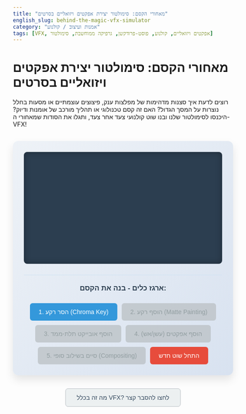 ```yaml
---
title: "מאחורי הקסם: סימולטור יצירת אפקטים ויזואליים בסרטים"
english_slug: behind-the-magic-vfx-simulator
category: "אמנות ועיצוב / קולנוע"
tags: [VFX, אפקטים ויזואליים, קולנוע, פוסט-פרודקשן, גרפיקה ממוחשבת, סימולטור]
---
```

# מאחורי הקסם: סימולטור יצירת אפקטים ויזואליים בסרטים

רוצים לדעת איך סצנות מדהימות של מפלצות ענק, פיצוצים עוצמתיים או מסעות בחלל נוצרות על המסך הגדול? האם זה קסם טכנולוגי או תהליך מורכב של אומנות ודיוק? היכנסו לסימולטור שלנו ובנו שוט קולנועי צעד אחר צעד, ותגלו את הסודות שמאחורי ה-VFX!

<div id="vfx-simulator">
    <div class="scene-area">
        <div class="vfx-layer" id="layer-raw" data-step="0">
            <img src="https://via.placeholder.com/600x338/00FF00/000000?text=RAW+FOOTAGE%3A+ACTOR+ON+GREEN+SCREEN" alt="Raw footage on green screen">
            <div class="step-label">שלב 0: צילום גלם (מסך ירוק)</div>
        </div>
        <div class="vfx-layer" id="layer-keyed" data-step="1">
             <img src="https://via.placeholder.com/600x338/FFFFFF/000000?text=ACTOR+CUTOUT%3A+TRANSPARENT+BG" alt="Actor cutout after chroma key">
             <div class="step-label">שלב 1: הסרת רקע (Chroma Key)</div>
        </div>
        <div class="vfx-layer" id="layer-background" data-step="2">
             <img src="https://via.placeholder.com/600x338/87CEEB/000000?text=STEP+2%3A+BACKGROUND+%28Matte+Painting%29" alt="Matte painting background">
             <img src="https://via.placeholder.com/600x338/FFFFFF/000000?text=ACTOR+CUTOUT%3A+TRANSPARENT+BG" alt="Actor cutout after chroma key" class="actor-overlay">
             <div class="step-label">שלב 2: הוספת רקע (Matte Painting)</div>
        </div>
         <div class="vfx-layer" id="layer-3d" data-step="3">
             <img src="https://via.placeholder.com/600x338/87CEEB/000000?text=STEP+2%3A+BACKGROUND+%28Matte+Painting%29" alt="Matte painting background">
             <img src="https://via.placeholder.com/600x338/FFFFFF/000000?text=ACTOR+CUTOUT%3A+TRANSPARENT+BG" alt="Actor cutout after chroma key" class="actor-overlay">
             <img src="https://via.placeholder.com/600x338/FF0000/FFFFFF?text=STEP+3%3A+3D+OBJECT" alt="3D object placeholder" class="object-overlay">
             <div class="step-label">שלב 3: הוספת אובייקט תלת-ממד</div>
        </div>
        <div class="vfx-layer" id="layer-particles" data-step="4">
            <img src="https://via.placeholder.com/600x338/87CEEB/000000?text=STEP+2%3A+BACKGROUND+%28Matte+Painting%29" alt="Matte painting background">
             <img src="https://via.placeholder.com/600x338/FFFFFF/000000?text=ACTOR+CUTOUT%3A+TRANSPARENT+BG" alt="Actor cutout after chroma key" class="actor-overlay">
             <img src="https://via.placeholder.com/600x338/FF0000/FFFFFF?text=STEP+3%3A+3D+OBJECT" alt="3D object placeholder" class="object-overlay">
             <img src="https://via.placeholder.com/600x338/FFA500/FFFFFF?text=STEP+4%3A+PARTICLE+EFFECTS" alt="Particle effects placeholder" class="particles-overlay">
            <div class="step-label">שלב 4: הוספת אפקטים (עשן/אש/חלקיקים)</div>
        </div>
        <div class="vfx-layer" id="layer-final" data-step="5">
            <img src="https://via.placeholder.com/600x338/87CEEB/000000?text=STEP+2%3A+BACKGROUND+%28Matte+Painting%29" alt="Matte painting background">
             <img src="https://via.placeholder.com/600x338/FFFFFF/000000?text=ACTOR+CUTOUT%3A+TRANSPARENT+BG" alt="Actor cutout after chroma key" class="actor-overlay">
             <img src="https://via.placeholder.com/600x338/FF0000/FFFFFF?text=STEP+3%3A+3D+OBJECT" alt="3D object placeholder" class="object-overlay">
             <img src="https://via.placeholder.com/600x338/FFA500/FFFFFF?text=STEP+4%3A+PARTICLE+EFFECTS" alt="Particle effects placeholder" class="particles-overlay">
             <div class="final-composite-effect"></div> <!-- Represents final color grade/integration -->
            <div class="step-label">שלב 5: שילוב סופי (Compositing)</div>
             <div class="final-message">הקסם הושלם!<br>זהו השוט הסופי!</div>
        </div>
    </div>
    <div class="toolbox">
        <h3>ארגז כלים - בנה את הקסם:</h3>
        <button data-step="1" data-tech="Chroma Key">1. הסר רקע (Chroma Key)</button>
        <button data-step="2" data-tech="Matte Painting" disabled>2. הוסף רקע (Matte Painting)</button>
        <button data-step="3" data-tech="3D Model" disabled>3. הוסף אובייקט תלת-ממד</button>
        <button data-step="4" data-tech="Particles" disabled>4. הוסף אפקטים (עשן/אש)</button>
        <button data-step="5" data-tech="Compositing" disabled>5. סיים בשילוב סופי (Compositing)</button>
        <button data-step="0" data-tech="Reset">התחל שוט חדש</button>
    </div>
</div>

<button id="toggle-explanation">מה זה בכלל VFX? לחצו להסבר קצר</button>

<div id="explanation" style="display: none;">
    <h2>הסבר: מסע אל מאחורי הקלעים של אפקטים ויזואליים (VFX)</h2>

    <h3>אפקטים ויזואליים (VFX) - הקסם שמאחורי המסך הגדול</h3>
    <p>אפקטים ויזואליים (Visual Effects - VFX) הם טכניקות מתוחכמות המאפשרות ליוצרי סרטים וטלוויזיה ליצור מציאות ויזואלית שלא קיימת במציאות המצולמת. מטרתם ליצור יצורים דמיוניים, סביבות עוצרות נשימה, פיצוצים ענקיים, או פשוט לשפר את מה שכבר צולם. בקיצור, ה-VFX מאפשרים להגשים כל חזון ויזואלי, גם הפרוע ביותר.</p>

    <h3>תהליך יצירת VFX: הפייפליין (Pipeline)</h3>
    <p>יצירת VFX היא תהליך מורכב ומדויק, המכונה "פייפליין" (Pipeline). זה מתחיל עוד לפני הצילומים בתכנון קפדני (Pre-production), ממשיך בצילום עצמו תוך שימוש בטכניקות מיוחדות (Production), ומגיע לשיאו בשלב הפוסט-פרודקשן (Post-production), שם כל הקסם הדיגיטלי קורה. השלבים כוללים יצירת אלמנטים דיגיטליים ושילובם החלק עם החומרים המצולמים.</p>

    <h3>טכניקות VFX מרכזיות (כמו אלה שראיתם בסימולטור):</h3>
    <ul>
        <li><strong>Chroma Keying (מסך ירוק/כחול):</strong> הטכניקה שמאפשרת "לשלוף" אובייקט או דמות מהרקע הצבעוני שעליו צולמו ולהפוך את הרקע לשקוף. זה הבסיס להחלפת רקעים ויצירת סצנות דמיוניות לחלוטין.</li>
        <li><strong>Matte Painting (ציור רקעים דיגיטליים):</strong> יצירת רקעים מורכבים ופוטו-ריאליסטיים (או פנטסטיים) באמצעות ציור דיגיטלי. במקום לבנות תפאורה ענקית ויקרה, אמני ה-Matte Painting "מציירים" אותה במחשב.</li>
        <li><strong>3D Modeling & Animation (מודלים ואנימציה תלת-ממדיים):</strong> בניית אובייקטים, דמויות או אפילו סביבות שלמות במרחב וירטואלי תלת-ממדי, והכנסתם לחיים באמצעות אנימציה. כך נוצרות מפלצות, חלליות, רובוטים וכל דבר אחר שלא קיים פיזית.</li>
        <li><strong>Particle Effects (אפקטים מבוססי חלקיקים):</strong> סימולציה ויצירה של תופעות טבע כמו אש, עשן, גשם, שלג, אבק או ניצוצות. אפקטים אלו מוסיפים דינמיות וריאליזם (או דרמה) לסצנות.</li>
        <li><strong>Compositing (שילוב סופי):</strong> השלב שבו כל החלקים מתחברים לפאזל אחד: הצילום המקורי (ללא הרקע הירוק), הרקע הדיגיטלי, אובייקטי התלת-ממד והאפקטים השונים. אמני הקומפוזיטינג מתאימים את הצבעים, התאורה והפרספקטיבה כדי שהכל ייראה כאילו צולם יחד באותו מקום ובאותו זמן. זהו השלב שבו הקסם הוויזואלי הופך לאמיתי על המסך.</li>
    </ul>

     <h3>הסוד הוא באינטגרציה!</h3>
    <p>כדי שהאפקטים ייראו אמינים, חשוב שהם ישתלבו באופן מושלם עם הצילום המקורי. זה דורש התאמה מדויקת של תאורה, צבע, צללים ופרספקטיבה. כשאפקט VFX עשוי טוב, לא שמים לב שהוא שם!</p>

    <h3>צוות של אשפים</h3>
    <p>מאחורי כל שוט VFX עומד צוות עצום של מומחים: מפקחי VFX, אמני קומפוזיטינג, אמני מודלינג, אנימטורים, אמני אפקטים, ועוד רבים אחרים, שכל אחד מהם אמן בתחומו.</p>

    <h3>הכלים של הקסם</h3>
    <p>התעשייה משתמשת בתוכנות מתקדמות כמו Nuke ו-After Effects (לקומפוזיטינג), Maya, Houdini ו-Blender (לתלת-ממד ואנימציה), Photoshop ו-Mari (לציור וטקסטורות), ועוד.</p>
</div>

<script>
    document.addEventListener('DOMContentLoaded', () => {
        const layers = document.querySelectorAll('#vfx-simulator .vfx-layer');
        const buttons = document.querySelectorAll('#vfx-simulator .toolbox button');
        const explanationDiv = document.getElementById('explanation');
        const toggleButton = document.getElementById('toggle-explanation');
        const sceneArea = document.querySelector('.scene-area'); // Get scene area for click interaction

        let currentStep = 0; // 0: Raw, 1: Keyed, 2: Background, 3: 3D, 4: Particles, 5: Final

        // Preload images to prevent flickers (basic approach)
        const imagesToPreload = [
            "https://via.placeholder.com/600x338/00FF00/000000?text=RAW+FOOTAGE%3A+ACTOR+ON+GREEN+SCREEN",
            "https://via.placeholder.com/600x338/FFFFFF/000000?text=ACTOR+CUTOUT%3A+TRANSPARENT+BG",
            "https://via.placeholder.com/600x338/87CEEB/000000?text=STEP+2%3A+BACKGROUND+%28Matte+Painting%29",
            "https://via.placeholder.com/600x338/FF0000/FFFFFF?text=STEP+3%3A+3D+OBJECT",
            "https://via.placeholder.com/600x338/FFA500/FFFFFF?text=STEP+4%3A+PARTICLE+EFFECTS"
            // Add all image URLs used
        ];
        imagesToPreload.forEach(src => {
            const img = new Image();
            img.src = src;
        });


        function updateSimulatorDisplay() {
            layers.forEach(layer => {
                const step = parseInt(layer.dataset.step);

                // Manage visibility and active state with transitions
                if (step === currentStep) {
                     layer.style.display = 'flex'; // Use flex for centering content
                     requestAnimationFrame(() => { // Use rAF for transition to work
                         layer.classList.add('active');
                     });
                } else {
                     layer.classList.remove('active');
                     // Use a timeout matching CSS transition duration before hiding
                     setTimeout(() => {
                         if (parseInt(layer.dataset.step) !== currentStep) { // Ensure state hasn't changed
                             layer.style.display = 'none';
                         }
                     }, 300); // Match CSS transition duration
                }
            });

             buttons.forEach(button => {
                 const step = parseInt(button.dataset.step);
                 button.classList.remove('next-step-highlight', 'clicked'); // Remove previous states

                 if (step === 0) { // Reset button is always active
                     button.disabled = false;
                 } else if (step === currentStep + 1) {
                     button.disabled = false; // Enable next step
                     button.classList.add('next-step-highlight'); // Highlight the next step button
                 } else {
                     button.disabled = true; // Disable steps out of sequence
                 }
             });

             // Special handling for the final message on the last step
             const finalMessage = document.querySelector('#layer-final .final-message');
             if (finalMessage) {
                  if (currentStep === 5) {
                      finalMessage.style.display = 'block';
                      finalMessage.classList.add('animate__animated', 'animate__bounceIn'); // Example using animate.css if available, or custom animation
                  } else {
                      finalMessage.style.display = 'none';
                      finalMessage.classList.remove('animate__animated', 'animate__bounceIn');
                  }
             }
        }

        buttons.forEach(button => {
            button.addEventListener('click', () => {
                const step = parseInt(button.dataset.step);
                if (step === 0) { // Reset
                    currentStep = 0;
                } else if (step === currentStep + 1) { // Proceed to next step
                    currentStep = step;
                    // Add a quick visual feedback on the clicked button
                    button.classList.add('clicked');
                    setTimeout(() => button.classList.remove('clicked'), 500); // Remove class after half a second
                } else {
                     // Ignore clicks on disabled buttons or steps out of sequence
                     return;
                }

                updateSimulatorDisplay();
            });
        });

        // Optional: Add click interaction to scene area to advance (like a game)
        // Disabled for now to keep flow strictly to buttons as per original structure
        /*
        sceneArea.addEventListener('click', () => {
            if (currentStep < 5) {
                currentStep++;
                updateSimulatorDisplay();
            } else if (currentStep === 5) {
                // Maybe reset on click after final step?
                currentStep = 0;
                updateSimulatorDisplay();
            }
        });
        */


        toggleButton.addEventListener('click', () => {
            const isHidden = explanationDiv.style.display === 'none';
            explanationDiv.style.display = isHidden ? 'block' : 'none';

            // Smooth transition for the explanation div
            explanationDiv.style.opacity = isHidden ? '0' : '1';
             if (isHidden) {
                 explanationDiv.style.display = 'block';
                 requestAnimationFrame(() => {
                     explanationDiv.style.opacity = '1';
                     explanationDiv.style.maxHeight = explanationDiv.scrollHeight + 'px'; // Animate height
                 });
             } else {
                 explanationDiv.style.opacity = '0';
                  explanationDiv.style.maxHeight = '0';
                 setTimeout(() => {
                      explanationDiv.style.display = 'none';
                 }, 300); // Match CSS transition
             }


            toggleButton.textContent = isHidden ? 'הסתר הסבר על VFX' : 'מה זה בכלל VFX? לחצו להסבר קצר';
             toggleButton.classList.toggle('is-expanded', isHidden);
        });


        // Initial display setup
        updateSimulatorDisplay();
         // Ensure explanation div is initially hidden but with animation properties set
        explanationDiv.style.display = 'none';
        explanationDiv.style.opacity = '0';
        explanationDiv.style.maxHeight = '0';
    });
</script>

<style>
    @import url('https://fonts.googleapis.com/css2?family=Heebo:wght@400;700&display=swap');

    #vfx-simulator {
        display: flex;
        flex-direction: column;
        gap: 25px;
        font-family: 'Heebo', sans-serif;
        max-width: 800px;
        margin: 30px auto;
        border: none; /* Remove border for cleaner look */
        padding: 25px;
        border-radius: 12px;
        background: linear-gradient(to bottom right, #eef2f7, #d8e2f0); /* Soft gradient */
        box-shadow: 0 10px 20px rgba(0, 0, 0, 0.1);
    }

    #vfx-simulator h3 {
        color: #2c3e50; /* Darker title */
        margin-top: 0;
        margin-bottom: 15px;
        font-weight: 700;
    }

    .scene-area {
        position: relative;
        width: 100%;
        padding-top: 56.25%; /* 16:9 Aspect Ratio */
        background-color: #2c3e50; /* Darker background for the viewer */
        border: none;
        border-radius: 8px;
        overflow: hidden;
        box-shadow: inset 0 0 15px rgba(0, 0, 0, 0.3); /* Inner shadow for depth */
    }

    .vfx-layer {
        position: absolute;
        top: 0;
        left: 0;
        width: 100%;
        height: 100%;
        display: none; /* Hidden by default */
        justify-content: center;
        align-items: center;
        font-size: 1.2em;
        font-weight: bold;
        color: #fff; /* White text over dark background */
        background-size: cover;
        background-position: center;
        text-align: center;
        opacity: 0; /* Start hidden for fade-in */
        transition: opacity 0.3s ease-in-out; /* Fade transition */
    }

     .vfx-layer.active {
        display: flex; /* Show the active layer */
        opacity: 1; /* Fade in */
    }

     .vfx-layer img {
        position: absolute;
        top: 0;
        left: 0;
        width: 100%;
        height: 100%;
        object-fit: cover;
        /* Add subtle animation/style to images? */
     }

     .vfx-layer .actor-overlay,
     .vfx-layer .object-overlay,
     .vfx-layer .particles-overlay {
         position: absolute;
         top: 0;
         left: 0;
         width: 100%;
         height: 100%;
         object-fit: cover;
         /* Maybe add a slight bounce or scale effect when they appear */
     }

     /* Specific styles/animations for layers */
    #layer-raw .step-label { background-color: rgba(44, 62, 80, 0.8); } /* Dark blue */
    #layer-keyed .step-label { background-color: rgba(46, 204, 113, 0.8); } /* Green */
    #layer-background .step-label { background-color: rgba(52, 152, 219, 0.8); } /* Blue */
    #layer-3d .step-label { background-color: rgba(155, 89, 182, 0.8); } /* Purple */
    #layer-particles .step-label { background-color: rgba(230, 126, 34, 0.8); } /* Orange */
    #layer-final .step-label { background-color: rgba(39, 174, 96, 0.8); } /* Teal */


     #layer-final .final-composite-effect {
         position: absolute;
         top: 0;
         left: 0;
         width: 100%;
         height: 100%;
         /* Subtle color correction/grade visual cue */
         background-image: radial-gradient(circle, rgba(255,255,255,0.05) 0%, rgba(0,0,0,0.1) 100%);
         pointer-events: none; /* Allow clicks to pass through */
         z-index: 15; /* Above images but below final message */
     }


    .step-label {
        position: absolute;
        bottom: 10px; /* More space from bottom */
        left: 10px; /* More space from left */
        background-color: rgba(0, 0, 0, 0.7);
        color: white;
        padding: 5px 10px; /* More padding */
        border-radius: 6px; /* More rounded */
        font-size: 1em; /* Slightly larger font */
        z-index: 20; /* Above images and effects */
        font-weight: 400; /* Regular weight for label */
    }

     .final-message {
         position: absolute;
         top: 50%;
         left: 50%;
         transform: translate(-50%, -50%);
         background-color: rgba(39, 174, 96, 0.9); /* Teal background */
         color: white;
         padding: 15px 30px; /* More padding */
         border-radius: 10px; /* More rounded */
         font-size: 1.8em; /* Larger font */
         font-weight: 700; /* Bold */
         z-index: 30; /* On top of everything */
         display: none; /* Hidden initially, shown by JS */
         text-shadow: 1px 1px 3px rgba(0,0,0,0.3);
         animation-duration: 1s; /* For potential animation library */
     }

    /* Example animation for final message (if animate.css is not used) */
    @keyframes bounceIn {
      0% { opacity: 0; transform: translate(-50%, -50%) scale(0.3); }
      50% { opacity: 1; transform: translate(-50%, -50%) scale(1.1); }
      70% { transform: translate(-50%, -50%) scale(0.9); }
      100% { transform: translate(-50%, -50%) scale(1); }
    }
    #layer-final .final-message.animate__bounceIn {
        animation-name: bounceIn;
    }


    .toolbox {
        border-top: 1px solid #cfe2f3; /* Lighter border */
        padding-top: 20px;
        text-align: center;
        display: flex;
        flex-wrap: wrap; /* Allow buttons to wrap */
        justify-content: center; /* Center buttons */
        gap: 10px; /* Space between buttons */
    }

    .toolbox h3 {
         width: 100%; /* Make title take full width */
         margin-bottom: 20px;
    }

    .toolbox button {
        margin: 0; /* Remove default margin */
        padding: 12px 20px; /* More padding */
        font-size: 1em;
        cursor: pointer;
        border: none; /* Remove border */
        border-radius: 6px; /* More rounded */
        background-color: #3498db; /* Blue color */
        color: white;
        transition: background-color 0.3s ease, transform 0.1s ease, opacity 0.3s ease, box-shadow 0.3s ease;
        font-family: 'Heebo', sans-serif;
        font-weight: 400;
    }

    .toolbox button:hover:not(:disabled) {
        background-color: #2980b9; /* Darker blue on hover */
        transform: translateY(-2px); /* Slight lift effect */
        box-shadow: 0 4px 8px rgba(0, 0, 0, 0.2);
    }

    .toolbox button:active:not(:disabled) {
         transform: translateY(0); /* Press effect */
         box-shadow: none;
    }

     .toolbox button.clicked:not(:disabled) {
         background-color: #1abc9c; /* Quick feedback color (teal) */
         transform: scale(0.98);
     }


    .toolbox button:disabled {
        background-color: #bdc3c7; /* Greyed out */
        color: #7f8c8d; /* Darker grey text */
        cursor: not-allowed;
        opacity: 0.8; /* Slightly less opaque than before */
        transform: none; /* No lift when disabled */
        box-shadow: none;
    }

    .toolbox button[data-step="0"] { /* Reset button */
         background-color: #e74c3c; /* Red */
    }
    .toolbox button[data-step="0"]:hover:not(:disabled) {
         background-color: #c0392b; /* Darker red */
    }


    .toolbox button.next-step-highlight:not(:disabled) {
        background-color: #f39c12; /* Orange to grab attention */
        box-shadow: 0 0 12px rgba(243, 156, 18, 0.7);
         animation: pulse-orange 1.5s infinite ease-in-out; /* Slower pulse */
    }

     @keyframes pulse-orange {
         0%, 100% {
             box-shadow: 0 0 10px rgba(243, 156, 18, 0.7);
         }
         50% {
              box-shadow: 0 0 20px rgba(243, 156, 18, 1);
         }
     }


    #toggle-explanation {
        display: block;
        margin: 30px auto;
        padding: 12px 25px;
        font-size: 1em;
        cursor: pointer;
        border: 1px solid #bdc3c7;
        border-radius: 6px;
        background-color: #ecf0f1; /* Light grey */
        color: #34495e; /* Dark blue-grey text */
        transition: background-color 0.3s ease, border-color 0.3s ease, transform 0.1s ease, box-shadow 0.3s ease;
        font-family: 'Heebo', sans-serif;
        font-weight: 400;
    }

    #toggle-explanation:hover {
        background-color: #dce4e5; /* Slightly darker */
        border-color: #b0b7bb;
         transform: translateY(-1px);
         box-shadow: 0 2px 5px rgba(0, 0, 0, 0.1);
    }

    #toggle-explanation:active {
         transform: translateY(0);
         box-shadow: none;
    }

     #toggle-explanation.is-expanded {
         background-color: #34495e;
         color: #ecf0f1;
         border-color: #34495e;
     }
      #toggle-explanation.is-expanded:hover {
         background-color: #2c3e50;
         border-color: #2c3e50;
      }


    #explanation {
        margin-top: 20px;
        padding: 25px;
        border: none;
        border-radius: 12px;
        background: #f9fcfd; /* Very light background */
        font-family: 'Heebo', sans-serif;
        max-width: 800px;
        margin-left: auto;
        margin-right: auto;
        line-height: 1.7; /* Improved readability */
        color: #333;
        box-shadow: 0 5px 15px rgba(0, 0, 0, 0.08);
        overflow: hidden; /* For height transition */
        transition: opacity 0.3s ease-in-out, max-height 0.3s ease-in-out; /* Add transitions */
    }

    #explanation h2, #explanation h3 {
        color: #2c3e50;
        border-bottom: 1px solid #eee;
        padding-bottom: 8px; /* More padding */
        margin-bottom: 15px; /* More margin */
        font-weight: 700;
    }

    #explanation h2 {
        margin-top: 0;
    }

    #explanation ul {
        margin-top: 15px; /* More margin */
        padding-left: 25px; /* More padding */
    }

    #explanation li {
        margin-bottom: 10px; /* More space between list items */
    }

     #explanation p {
         margin-bottom: 15px;
     }

</style>